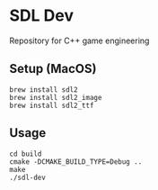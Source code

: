# SDL Dev
Repository for C++ game engineering

## Setup (MacOS)
```
brew install sdl2
brew install sdl2_image
brew install sdl2_ttf
```
## Usage
```
cd build
cmake -DCMAKE_BUILD_TYPE=Debug ..
make
./sdl-dev
```
